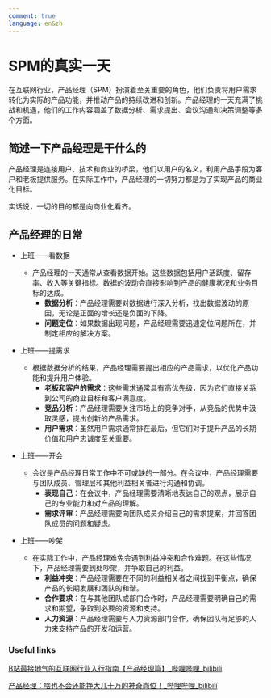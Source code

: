```yaml
---
comment: true
language: en&zh
---
```

# SPM的真实一天

在互联网行业，产品经理（SPM）扮演着至关重要的角色，他们负责将用户需求转化为实际的产品功能，并推动产品的持续改进和创新。产品经理的一天充满了挑战和机遇，他们的工作内容涵盖了数据分析、需求提出、会议沟通和决策调整等多个方面。

## 简述一下产品经理是干什么的

产品经理是连接用户、技术和商业的桥梁，他们以用户的名义，利用产品手段为客户和老板提供服务。在实际工作中，产品经理的一切努力都是为了实现产品的商业化目标。

实话说，一切的目的都是向商业化看齐。

## 产品经理的日常
- 上班——看数据
	- 产品经理的一天通常从查看数据开始。这些数据包括用户活跃度、留存率、收入等关键指标。数据的波动会直接影响到产品的健康状况和业务目标的达成。
		- **数据分析**：产品经理需要对数据进行深入分析，找出数据波动的原因，无论是正面的增长还是负面的下降。
		- **问题定位**：如果数据出现问题，产品经理需要迅速定位问题所在，并制定相应的解决方案。

- 上班——提需求
	- 根据数据分析的结果，产品经理需要提出相应的产品需求，以优化产品功能和提升用户体验。
		- **老板和客户的需求**：这些需求通常具有高优先级，因为它们直接关系到公司的商业目标和客户满意度。
		- **竞品分析**：产品经理需要关注市场上的竞争对手，从竞品的优势中汲取灵感，提出创新的产品需求。
		- **用户需求**：虽然用户需求通常排在最后，但它们对于提升产品的长期价值和用户忠诚度至关重要。

- 上班——开会
	- 会议是产品经理日常工作中不可或缺的一部分。在会议中，产品经理需要与团队成员、管理层和其他利益相关者进行沟通和协调。
		- **表现自己**：在会议中，产品经理需要清晰地表达自己的观点，展示自己的专业能力和对产品的理解。
		- **需求评审**：产品经理需要向团队成员介绍自己的需求提案，并回答团队成员的问题和疑虑。
	
- 上班——吵架
	- 在实际工作中，产品经理难免会遇到利益冲突和合作难题。在这些情况下，产品经理需要到处吵架，并争取自己的利益。
		- **利益冲突**：产品经理需要在不同的利益相关者之间找到平衡点，确保产品的长期发展和团队的和谐。
		- **合作要求**：在与其他团队或部门合作时，产品经理需要明确自己的需求和期望，争取到必要的资源和支持。
		- **人力资源**：产品经理需要与人力资源部门合作，确保团队有足够的人力来支持产品的开发和运营。





### Useful links
[B站最接地气的互联网行业入行指南【产品经理篇】_哔哩哔哩_bilibili](https://www.bilibili.com/video/BV1sZ42127G9/?spm_id_from=333.337.search-card.all.click&vd_source=4b124fb6d90bf7b11e3fce3f4ab8e2f2)

[产品经理：啥也不会还能挣大几十万的神奇岗位！_哔哩哔哩_bilibili](https://www.bilibili.com/video/BV1er421s7aw/?spm_id_from=333.337.search-card.all.click&vd_source=4b124fb6d90bf7b11e3fce3f4ab8e2f2)
